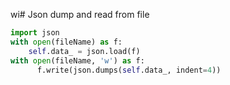 wi# Json dump and read from file
``` python
import json
with open(fileName) as f:
	self.data_ = json.load(f)
with open(fileName, 'w') as f:
      f.write(json.dumps(self.data_, indent=4))
```